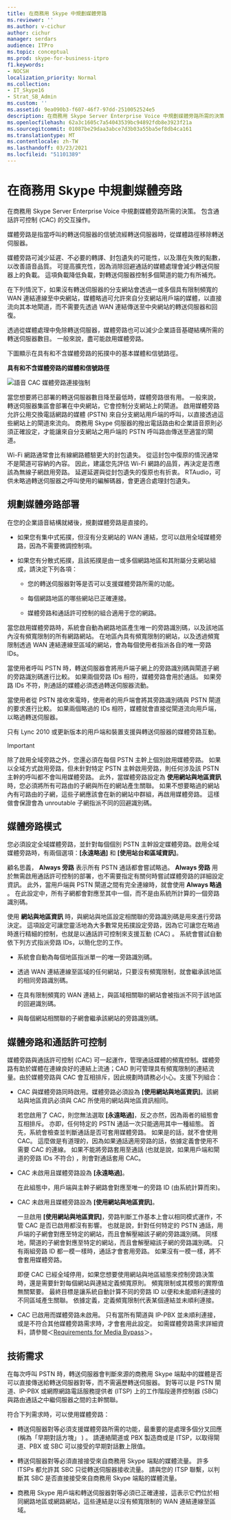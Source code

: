 ```yaml
---
title: 在商務用 Skype 中規劃媒體旁路
ms.reviewer: ''
ms.author: v-cichur
author: cichur
manager: serdars
audience: ITPro
ms.topic: conceptual
ms.prod: skype-for-business-itpro
f1.keywords:
- NOCSH
localization_priority: Normal
ms.collection:
- IT_Skype16
- Strat_SB_Admin
ms.custom: ''
ms.assetid: 9ea090b3-f607-46f7-97dd-2510052524e5
description: 在商務用 Skype Server Enterprise Voice 中規劃媒體旁路所需的決策。 包含通話許可控制 (CAC) 的交互操作。
ms.openlocfilehash: 62a3c1605c7a54043539bc94892fdb8e3923f21a
ms.sourcegitcommit: 01087be29daa3abce7d3b03a55ba5ef8db4ca161
ms.translationtype: MT
ms.contentlocale: zh-TW
ms.lasthandoff: 03/23/2021
ms.locfileid: "51101389"
---
```

# <a name="plan-for-media-bypass-in-skype-for-business"></a>在商務用 Skype 中規劃媒體旁路

在商務用 Skype Server Enterprise Voice 中規劃媒體旁路所需的決策。 包含通話許可控制 (CAC) 的交互操作。

媒體旁路是指當呼叫的轉送伺服器的信號流經轉送伺服器時，從媒體路徑移除轉送伺服器。

媒體旁路可減少延遲、不必要的轉譯、封包遺失的可能性，以及潛在失敗的點數，以改善語音品質。 可提高擴充性，因為消除回避通話的媒體處理會減少轉送伺服器上的負載。 這項負載降低負載，對轉送伺服器控制多個閘道的能力有所補充。

 在下列情況下，如果沒有轉送伺服器的分支網站會透過一或多個具有限制頻寬的 WAN 連結連線至中央網站，媒體略過可允許來自分支網站用戶端的媒體，以直接流向其本地閘道，而不需要先透過 WAN 連結傳送至中央網站的轉送伺服器和回復。

透過從媒體處理中免除轉送伺服器，媒體旁路也可以減少企業語音基礎結構所需的轉送伺服器數目。 一般來說，盡可能啟用媒體旁路。

下圖顯示在具有和不含媒體旁路的拓撲中的基本媒體和信號路徑。

**具有和不含媒體旁路的媒體和信號路徑**

![語音 CAC 媒體旁路連接強制](../../media/Plan_CS_VoiceCAC_enforcementofconnectionstoPSTN.jpg)

當您想要將已部署的轉送伺服器數目降至最低時，媒體旁路很有用。 一般來說，轉送伺服器集區會部署在中央網站，它會控制分支網站上的閘道。 啟用媒體旁路允許公用交換電話網路的媒體 (PSTN) 來自分支網站用戶端的呼叫，以直接透過這些網站上的閘道來流向。 商務用 Skype 伺服器的撥出電話路由和企業語音原則必須正確設定，才能讓來自分支網站之用戶端的 PSTN 呼叫路由傳送至適當的閘道。

Wi-Fi 網路通常會比有線網路體驗更大的封包遺失。 從這封包中復原的情況通常不是閘道可容納的內容。 因此，建議您先評估 Wi-Fi 網路的品質，再決定是否應該為無線子網啟用旁路。 延遲延遲與從封包遺失的復原也有折衷。 RTAudio，可供未略過轉送伺服器之呼叫使用的編解碼器，會更適合處理封包遺失。

## <a name="planning-your-media-bypass-deployment"></a>規劃媒體旁路部署

在您的企業語音結構就緒後，規劃媒體旁路是直接的。

- 如果您有集中式拓撲，但沒有分支網站的 WAN 連結，您可以啟用全域媒體旁路，因為不需要微調控制項。

- 如果您有分散式拓撲，且該拓撲是由一或多個網路地區和其附屬分支網站組成，請決定下列各項：

  - 您的轉送伺服器對等是否可以支援媒體旁路所需的功能。

  - 每個網路地區的哪些網站已正確連接。

  - 媒體旁路和通話許可控制的組合適用于您的網路。

當您啟用媒體旁路時，系統會自動為網路地區產生唯一的旁路識別碼，以及該地區內沒有頻寬限制的所有網路網站。 在地區內具有頻寬限制的網站，以及透過頻寬限制透過 WAN 連結連線至區域的網站，會為每個使用者指派各自的唯一旁路 IDs。

當使用者呼叫 PSTN 時，轉送伺服器會將用戶端子網上的旁路識別碼與閘道子網的旁路識別碼進行比較。 如果兩個旁路 IDs 相符，媒體旁路會用於通話。 如果旁路 IDs 不符，則通話的媒體必須透過轉送伺服器流動。

當使用者從 PSTN 接收來電時，使用者的用戶端會將其旁路識別碼與 PSTN 閘道的要求進行比較。 如果兩個略過的 IDs 相符，媒體就會直接從閘道流向用戶端，以略過轉送伺服器。

只有 Lync 2010 或更新版本的用戶端和裝置支援與轉送伺服器的媒體旁路互動。

> [!IMPORTANT]
> 除了啟用全域旁路之外，您還必須在每個 PSTN 主幹上個別啟用媒體旁路。 如果以全域方式啟用旁路，但未針對特定 PSTN 主幹啟用旁路，則任何涉及該 PSTN 主幹的呼叫都不會叫用媒體旁路。 此外，當媒體旁路設定為 **使用網站與地區資訊** 時，您必須將所有可路由的子網與所在的網站產生關聯。 如果不想要略過的網站內有可路由的子網，這些子網應該會在新的網站中群組，再啟用媒體旁路。 這樣做會保證會為 unroutable 子網指派不同的回避識別碼。

## <a name="media-bypass-modes"></a>媒體旁路模式

您必須設定全域媒體旁路，並針對每個個別 PSTN 主幹設定媒體旁路。啟用全域媒體旁路時，有兩個選項：**[永遠略過]** 和 **[使用站台和區域資訊]**。

顧名思義， **Always 旁路** 表示所有 PSTN 通話都會嘗試略過。 **Always 旁路** 用於無需啟用通話許可控制的部署，也不需要指定有關何時嘗試媒體旁路的詳細設定資訊。 此外，當用戶端與 PSTN 閘道之間有完全連線時，就會使用 **Always 略過** 。 在此設定中，所有子網都會對應至其中一個，而不是由系統所計算的一個旁路識別碼。

使用 **網站與地區資訊** 時，與網站與地區設定相關聯的旁路識別碼是用來進行旁路決定。 這項設定可讓您靈活地為大多數常見拓撲設定旁路，因為它可讓您在略過時進行精細的控制，也就是以通話許可控制來支援互動 (CAC) 。 系統會嘗試自動依下列方式指派旁路 IDs，以簡化您的工作。

- 系統會自動為每個地區指派單一的唯一旁路識別碼。

- 透過 WAN 連結連線至區域的任何網站，只要沒有頻寬限制，就會繼承該地區的相同旁路識別碼。

- 在具有限制頻寬的 WAN 連結上，與區域相關聯的網站會被指派不同于該地區的回避識別碼。

- 與每個網站相關聯的子網會繼承該網站的旁路識別碼。

## <a name="media-bypass-and-call-admission-control"></a>媒體旁路和通話許可控制

媒體旁路與通話許可控制 (CAC) 可一起運作，管理通話媒體的頻寬控制。媒體旁路有助於媒體在連線良好的連結上流通；CAD 則可管理具有頻寬限制的連結流量。由於媒體旁路與 CAC 會互相排斥，因此規劃時請務必小心。支援下列組合：

- CAC 與媒體旁路同時啟用。媒體旁路必須設為 **[使用網站與地區資訊]**。該網站與地區資訊必須與 CAC 所使用的網站與地區資訊相同。

    若您啟用了 CAC，則您無法選取 **[永遠略過]**，反之亦然，因為兩者的組態會互相排斥。 亦即，任何特定的 PSTN 通話一次只能適用其中一種組態。 首先，系統會檢查並判斷通話是否可套用媒體旁路。 如果是的話，就不會使用 CAC。 這麼做是有道理的，因為如果通話適用旁路的話，依據定義會使用不需要 CAC 的連線。 如果不能將旁路套用至通話 (也就是說，如果用戶端和閘道的旁路 IDs 不符合) ，則會對通話套用 CAC。

- CAC 未啟用且媒體旁路設為 **[永遠略過]**。

    在此組態中，用戶端與主幹子網路會對應至唯一的旁路 ID (由系統計算而來)。

- CAC 未啟用且媒體旁路設為 **[使用網站與地區資訊]**。

    一旦啟用 **[使用網站與地區資訊]**，旁路判斷工作基本上會以相同模式運作，不管 CAC 是否已啟用都沒有影響。 也就是說，針對任何特定的 PSTN 通話，用戶端的子網會對應至特定的網站，而且會解壓縮該子網的旁路識別碼。 同樣地，閘道的子網會對應至特定的網站，而且會解壓縮該子網的旁路識別碼。 只有兩組旁路 ID 都一模一樣時，通話才會套用旁路。 如果沒有一模一樣，將不會套用媒體旁路。

    即便 CAC 已經全域停用，如果您想要使用網站與地區組態來控制旁路決策時，還是需要針對每個網站與連結定義頻寬原則。 頻寬限制或其模態的實際值無關緊要。 最終目標是讓系統自動計算不同的旁路 ID 以便和未能順利連接的不同區域產生關聯。 依據定義，定義頻寬限制代表某個連結並未順利連接。

- CAC 已啟用而媒體旁路未啟用。 只有當所有閘道與 IP-PBX 並未順利連接，或是不符合其他媒體旁路需求時，才會套用此設定。 如需媒體旁路需求詳細資料，請參閱＜[Requirements for Media Bypass](/previous-versions/office/lync-server-2013/lync-server-2013-technical-requirements-for-media-bypass)＞。

## <a name="technical-requirements"></a>技術需求

在每次呼叫 PSTN 時，轉送伺服器會判斷來源的商務用 Skype 端點中的媒體是否可以直接傳送給轉送伺服器對等，而不需遍歷轉送伺服器。 對等可以是 PSTN 閘道、IP-PBX 或網際網路電話服務提供者 (ITSP) 上的工作階段邊界控制器 (SBC) 與路由通話之中繼伺服器之間的主幹關聯。

符合下列需求時，可以使用媒體旁路：

- 轉送伺服器對等必須支援媒體旁路所需的功能，最重要的是處理多個分叉回應 (稱為「早期對話方塊」 ) 。 請連絡閘道或 PBX 製造商或是 ITSP，以取得閘道、PBX 或 SBC 可以接受的早期對話數上限值。

- 轉送伺服器對等必須直接接受來自商務用 Skype 端點的媒體流量。 許多 ITSPs 都允許其 SBC 只從轉送伺服器接收流量。 請與您的 ITSP 聯繫，以判斷其 SBC 是否直接接受來自商務用 Skype 端點的媒體流量。

- 商務用 Skype 用戶端和轉送伺服器對等必須已正確連接，這表示它們位於相同網路地區或網路網站，這些連結是以沒有頻寬限制的 WAN 連結連線至區域。